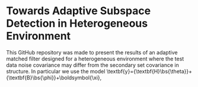 # Towards Adaptive Subspace Detection in Heterogeneous Environment

This GitHub repository was made to present the results of an adaptive matched filter designed for a heterogeneous environment where the test data noise covariance may differ from the secondary set covariance in structure. In particular we use the model \textbf{y}={\textbf{H}\bs{\theta}}+{\textbf{B}\bs{\phi}}+\boldsymbol{\xi},

